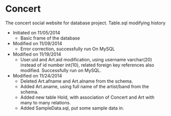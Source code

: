 Concert
========

The concert social website for database project.
Table.sql modifying history
* Initiated on 11/05/2014 
  * Basic frame of the database
* Modified on 11/09/2014 
  * Error correction, successfully run On MySQL
* Modified on 11/19/2014
  * User.uid and Art.aid modification, using username varchar(20) instead of id number int(10), related foreign key references also modified. Successfully run on MySQL.
* Modified on 11/24/2014
  * Deleted Art.afname and Art.alname from the schema.
  * Added Art.aname, using full name of the artist/band from the schema.
  * Added new table Hold, with association of Concert and Art with many to many relations.
  * Added SampleData.sql, put some sample data in.

